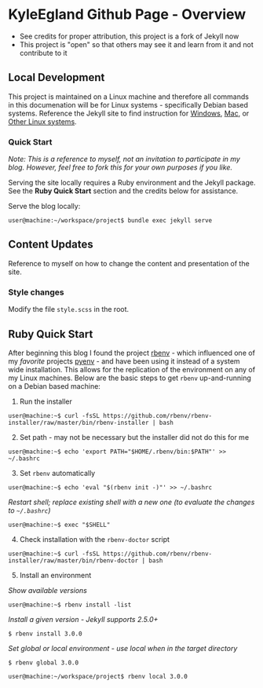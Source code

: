 # KyleEgland Github Page - Overview

- See credits for proper attribution, this project is a fork of Jekyll now
- This project is "open" so that others may see it and learn from it and not contribute to it

## Local Development

This project is maintained on a Linux machine and therefore all commands in this documenation will be for Linux systems - specifically Debian based systems.  Reference the Jekyll site to find instruction for [Windows](https://jekyllrb.com/docs/installation/windows/), [Mac](https://jekyllrb.com/docs/installation/macos/), or [Other Linux systems](https://jekyllrb.com/docs/installation/other-linux/).

### Quick Start

_Note: This is a reference to myself, not an invitation to participate in my blog. However, feel free to fork this for your own purposes if you like._

Serving the site locally requires a Ruby environment and the Jekyll package.  See the __Ruby Quick Start__ section and the credits below for assistance.

Serve the blog locally:

`user@machine:~/workspace/project$ bundle exec jekyll serve`

## Content Updates

Reference to myself on how to change the content and presentation of the site.

### Style changes

Modify the file `style.scss` in the root.

## Ruby Quick Start

After beginning this blog I found the project [rbenv](https://github.com/rbenv/rbenv) - which influenced one of my _favorite_ projects [pyenv](https://github.com/pyenv/pyenv) - and have been using it instead of a system wide installation.  This allows for the replication of the environment on any of my Linux machines.  Below are the basic steps to get `rbenv` up-and-running on a Debian based machine:

1. Run the installer

`user@machine:~$ curl -fsSL https://github.com/rbenv/rbenv-installer/raw/master/bin/rbenv-installer | bash`

2. Set path - may not be necessary but the installer did not do this for me

`user@machine:~$ echo 'export PATH="$HOME/.rbenv/bin:$PATH"' >> ~/.bashrc`

3. Set `rbenv` automatically

`user@machine:~$ echo 'eval "$(rbenv init -)"' >> ~/.bashrc`

_Restart shell; replace existing shell with a new one (to evaluate the changes to `~/.bashrc`)_

`user@machine:~$ exec "$SHELL"`

4. Check installation with the `rbenv-doctor` script

`user@machine:~$ curl -fsSL https://github.com/rbenv/rbenv-installer/raw/master/bin/rbenv-doctor | bash`

5. Install an environment

_Show available versions_

`user@machine:~$ rbenv install -list`

_Install a given version - Jekyll supports 2.5.0+_

`$ rbenv install 3.0.0`

_Set global or local environment - use local when in the target directory_

`$ rbenv global 3.0.0`

`user@machine:~/workspace/project$ rbenv local 3.0.0`
